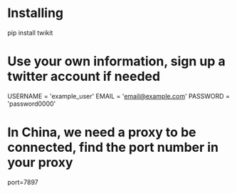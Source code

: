 # Installing

pip install twikit

# Use your own information, sign up a twitter account if needed
USERNAME = 'example_user'
EMAIL = 'email@example.com'
PASSWORD = 'password0000'

# In China, we need a proxy to be connected, find the port number in your proxy
port=7897
